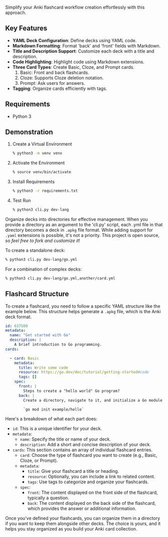 Simplify your Anki flashcard workflow creation effortlessly with this approach.

## Key Features

* **YAML Deck Configuration**: Define decks using YAML code.
* **Markdown Formatting**: Format 'back' and 'front' fields with Markdown.
* **Title and Description Support**: Customize each deck with a title and description.
* **Code Highlighting**: Highlight code using Markdown extensions.
* **Three Card Types**: Create Basic, Cloze, and Prompt cards.
    1. Basic: Front and back flashcards.
    2. Cloze: Supports Cloze deletion notation.
    3. Prompt: Ask users for answers.
* **Tagging**: Organize cards efficiently with tags.

## Requirements

* Python 3

## Demonstration

1. Create a Virtual Environment
   ```sh
   % python3 -m venv venv
   ```

2. Activate the Environment
   ```sh
   % source venv/bin/activate
   ```

3. Install Requirements
   ```sh
   % python3 -r requirements.txt
   ```

4. Test Run
   ```sh
   % python3 cli.py dev-lang
   ```

Organize decks into directories for effective management. When you provide a directory as an argument to the 'cli.py' script, each .yml file in that directory 
becomes a deck in `.apkg` file format. While adding support for `.yaml` extensions is possible, it's not a priority. This project is open source, so _feel free 
to fork and customize it_!

To create a standalone deck:
```sh
% python3 cli.py dev-lang/go.yml
```

For a combination of complex decks:
```sh
% python3 cli.py dev-lang/go.yml,another/card.yml
```

## Flashcard Structure

To create a flashcard, you need to follow a specific YAML structure like the example below. This structure helps generate a `.apkg` file, which is the Anki 
deck format.

```yaml
id: 637500
metadata:
  name: "Get started with Go"
  description: |
    A brief introduction to Go programming.
cards:

  - card: Basic
    metadata:
      title: Write some code
      resource: https://go.dev/doc/tutorial/getting-started#code
      tags: []
    spec:
      front: |
        Steps to create a "hello world" Go program?
      back: |
        Create a directory, navigate to it, and initialize a Go module using

        `go mod init example/hello`
```

Here's a breakdown of what each part does:

- `id`: This is a unique identifier for your deck.
- `metadata`:
  - `name`: Specify the title or name of your deck.
  - `description`: Add a short and concise description of your deck.
- `cards`: This section contains an array of individual flashcard entries.
  - `card`: Choose the type of flashcard you want to create (e.g., Basic, Cloze, or Prompt).
  - `metadata`:
    - `title`: Give your flashcard a title or heading.
    - `resource`: Optionally, you can include a link to related content.
    - `tags`: Use tags to categorize and organize your flashcards.
  - `spec`:
    - `front`: The content displayed on the front side of the flashcard, typically a question.
    - `back`: The content displayed on the back side of the flashcard, which provides the answer or additional information.

Once you've defined your flashcards, you can organize them in a directory if you want to keep them alongside other decks. The choice is yours, and it helps you stay organized as you build your Anki card collection.
